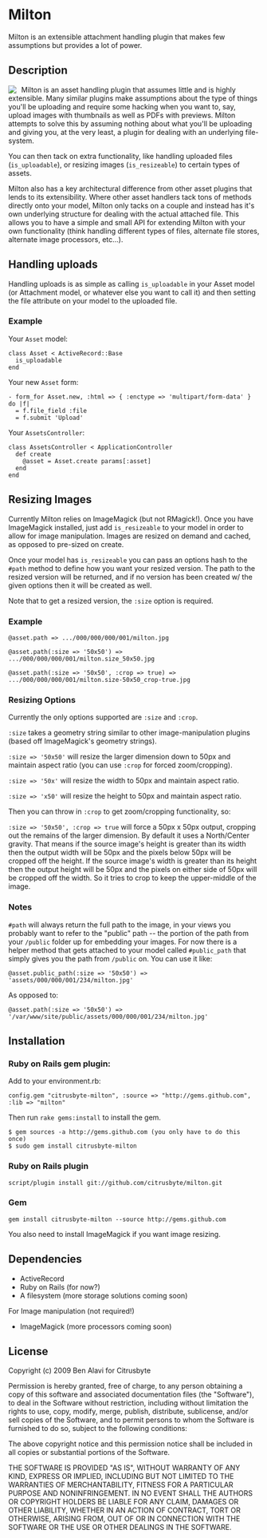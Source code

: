 Milton
======

Milton is an extensible attachment handling plugin that makes few
assumptions but provides a lot of power.

Description
-----------

<img src="http://github.com/citrusbyte/milton/raw/master/spec/fixtures/milton
.jpg" style="float:left;margin-right:10px;"/>

Milton is an asset handling plugin that assumes little and is highly
extensible. Many similar plugins make assumptions about the type of
things you'll be uploading and require some hacking when you want to,
say, upload images with thumbnails as well as PDFs with previews.
Milton attempts to solve this by assuming nothing about what you'll be
uploading and giving you, at the very least, a plugin for dealing with
an underlying file-system.

You can then tack on extra functionality, like handling uploaded files
(`is_uploadable`), or resizing images (`is_resizeable`) to certain types
of assets.

Milton also has a key architectural difference from other asset plugins
that lends to its extensibility. Where other asset handlers tack tons
of methods directly onto your model, Milton only tacks on a couple
and instead has it's own underlying structure for dealing with the
actual attached file. This allows you to have a simple and small API for
extending Milton with your own functionality (think handling different
types of files, alternate file stores, alternate image processors,
etc...).

Handling uploads
----------------

Handling uploads is as simple as calling `is_uploadable` in your Asset
model (or Attachment model, or whatever else you want to call it) and
then setting the file attribute on your model to the uploaded file.

### Example

Your `Asset` model:

    class Asset < ActiveRecord::Base
      is_uploadable
    end

Your new `Asset` form:

    - form_for Asset.new, :html => { :enctype => 'multipart/form-data' } do |f|
      = f.file_field :file
      = f.submit 'Upload'

Your `AssetsController`:

    class AssetsController < ApplicationController
      def create
        @asset = Asset.create params[:asset]
      end
    end

Resizing Images
---------------

Currently Milton relies on ImageMagick (but not RMagick!). Once you
have ImageMagick installed, just add `is_resizeable` to your model in
order to allow for image manipulation. Images are resized on demand and
cached, as opposed to pre-sized on create.

Once your model has `is_resizeable` you can pass an options hash to the
`#path` method to define how you want your resized version. The path to
the resized version will be returned, and if no version has been created
w/ the given options then it will be created as well.

Note that to get a resized version, the `:size` option is required.

### Example

    @asset.path => .../000/000/000/001/milton.jpg

    @asset.path(:size => '50x50') => .../000/000/000/001/milton.size_50x50.jpg

    @asset.path(:size => '50x50', :crop => true) => .../000/000/000/001/milton.size-50x50_crop-true.jpg

### Resizing Options

Currently the only options supported are `:size` and `:crop`.

`:size` takes a geometry string similar to other image-manipulation
plugins (based off ImageMagick's geometry strings).

`:size => '50x50'` will resize the larger dimension down to 50px and
maintain aspect ratio (you can use `:crop` for forced zoom/cropping).

`:size => '50x'` will resize the width to 50px and maintain aspect
ratio.

`:size => 'x50'` will resize the height to 50px and maintain aspect
ratio.

Then you can throw in `:crop` to get zoom/cropping functionality, so:

`:size => '50x50', :crop => true` will force a 50px x 50px output,
cropping out the remains of the larger dimension. By default it uses a
North/Center gravity. That means if the source image's height is greater
than its width then the output width will be 50px and the pixels below
50px will be cropped off the height. If the source image's width is
greater than its height then the output height will be 50px and the
pixels on either side of 50px will be cropped off the width. So it tries
to crop to keep the upper-middle of the image.

### Notes

`#path` will always return the full path to the image, in your views
you probably want to refer to the "public" path -- the portion of the
path from your `/public` folder up for embedding your images. For
now there is a helper method that gets attached to your model called
`#public_path` that simply gives you the path from `/public` on. You can
use it like:

    @asset.public_path(:size => '50x50') => 'assets/000/000/001/234/milton.jpg'

As opposed to:

    @asset.path(:size => '50x50') => '/var/www/site/public/assets/000/000/001/234/milton.jpg'

Installation
------------

###  Ruby on Rails gem plugin:

Add to your environment.rb:

    config.gem "citrusbyte-milton", :source => "http://gems.github.com", :lib => "milton"

Then run `rake gems:install` to install the gem.

    $ gem sources -a http://gems.github.com (you only have to do this once)
    $ sudo gem install citrusbyte-milton


### Ruby on Rails plugin

    script/plugin install git://github.com/citrusbyte/milton.git

### Gem

    gem install citrusbyte-milton --source http://gems.github.com

You also need to install ImageMagick if you want image resizing.

Dependencies
------------

* ActiveRecord
* Ruby on Rails (for now?)
* A filesystem (more storage solutions coming soon)

For Image manipulation (not required!)

* ImageMagick (more processors coming soon)

License
-------

Copyright (c) 2009 Ben Alavi for Citrusbyte

Permission is hereby granted, free of charge, to any person
obtaining a copy of this software and associated documentation
files (the "Software"), to deal in the Software without
restriction, including without limitation the rights to use,
copy, modify, merge, publish, distribute, sublicense, and/or sell
copies of the Software, and to permit persons to whom the
Software is furnished to do so, subject to the following
conditions:

The above copyright notice and this permission notice shall be
included in all copies or substantial portions of the Software.

THE SOFTWARE IS PROVIDED "AS IS", WITHOUT WARRANTY OF ANY KIND,
EXPRESS OR IMPLIED, INCLUDING BUT NOT LIMITED TO THE WARRANTIES
OF MERCHANTABILITY, FITNESS FOR A PARTICULAR PURPOSE AND
NONINFRINGEMENT. IN NO EVENT SHALL THE AUTHORS OR COPYRIGHT
HOLDERS BE LIABLE FOR ANY CLAIM, DAMAGES OR OTHER LIABILITY,
WHETHER IN AN ACTION OF CONTRACT, TORT OR OTHERWISE, ARISING
FROM, OUT OF OR IN CONNECTION WITH THE SOFTWARE OR THE USE OR
OTHER DEALINGS IN THE SOFTWARE.
